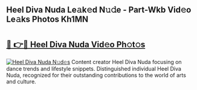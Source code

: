 ## Heel Diva Nuda Le𝚊k𝚎d N𝚞𝚍e - Part-Wkb Vid𝚎o Le𝚊ks Photos Kh1MN

# <h2><a href="http://fbea864.evod.top/?m=Heel+Diva+Nuda">🔗 👉🔴 Heel Diva Nuda Vid𝚎o Ph𝚘t𝚘s</a></h2>

[![Heel Diva Nuda N𝚞d𝚎s](https://i.imgur.com/8V9OHl7.gif)](http://fbea864.evod.top/?m=Heel+Diva+Nuda)
Content creator Heel Diva Nuda focusing on dance trends and lifestyle snippets. Distinguished individual Heel Diva Nuda, recognized for their outstanding contributions to the world of arts and culture. 
